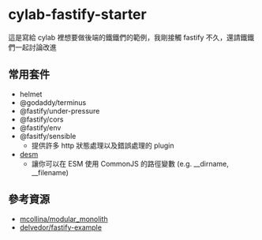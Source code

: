 # cylab-fastify-starter

這是寫給 cylab 裡想要做後端的鐵鐵們的範例，我剛接觸 fastify 不久，還請鐵鐵們一起討論改進

## 常用套件
- helmet
- @godaddy/terminus
- @fastify/under-pressure
- @fastify/cors
- @fastify/env
- @fasitfy/sensible
    - 提供許多 http 狀態處理以及錯誤處理的 plugin
- [desm](https://github.com/mcollina/desm)
    - 讓你可以在 ESM 使用 CommonJS 的路徑變數 (e.g. __dirname, __filename)


## 參考資源
- [mcollina/modular_monolith](https://github.com/mcollina/modular_monolith)
- [delvedor/fastify-example](https://github.com/delvedor/fastify-example)

